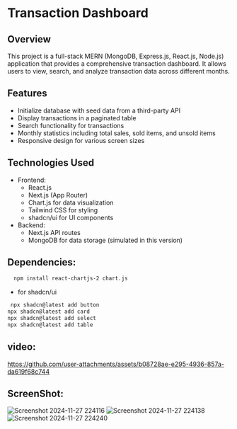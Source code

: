 # Transaction Dashboard

## Overview

This project is a full-stack MERN (MongoDB, Express.js, React.js, Node.js) application that provides a comprehensive transaction dashboard. It allows users to view, search, and analyze transaction data across different months.

## Features

- Initialize database with seed data from a third-party API
- Display transactions in a paginated table
- Search functionality for transactions
- Monthly statistics including total sales, sold items, and unsold items
- Responsive design for various screen sizes

## Technologies Used

- Frontend:
  - React.js
  - Next.js (App Router)
  - Chart.js for data visualization
  - Tailwind CSS for styling
  - shadcn/ui for UI components
- Backend:
  - Next.js API routes
  - MongoDB for data storage (simulated in this version)

## Dependencies:
```bash
  npm install react-chartjs-2 chart.js
```
- for shadcn/ui
 ```bash
  npx shadcn@latest add button
npx shadcn@latest add card
npx shadcn@latest add select
npx shadcn@latest add table
``` 

## video:
https://github.com/user-attachments/assets/b08728ae-e295-4936-857a-da619f68c744

## ScreenShot:
![Screenshot 2024-11-27 224116](https://github.com/user-attachments/assets/8d87e9a6-bf53-4933-be67-92a42fbd9253)
![Screenshot 2024-11-27 224138](https://github.com/user-attachments/assets/aa7a00da-5c13-45c6-a509-239c65ac97f1)
![Screenshot 2024-11-27 224240](https://github.com/user-attachments/assets/92e8f0f5-6f3e-4a9d-b21a-5fd88e8d3178)

